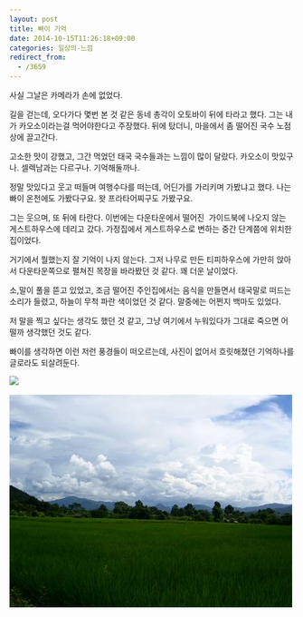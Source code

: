 ```yaml
---
layout: post
title: 빠이 기억
date: 2014-10-15T11:26:18+09:00
categories: 일상의-느낌
redirect_from:
  - /3659
---
```


사실 그날은 카메라가 손에 없었다.

길을 걷는데, 오다가다 몇번 본 것 같은 동네 총각이 오토바이 뒤에 타라고 했다. 그는 내가 카오소이라는걸 먹어야한다고 주장했다. 뒤에 탔더니, 마을에서 좀 떨어진 국수 노점상에 끌고간다.

고소한 맛이 강했고, 그간 먹었던 태국 국수들과는 느낌이 많이 달랐다. 카오소이 맛있구나. 셀렉남과는 다르구나. 기억해둘까나.

정말 맛있다고 웃고 떠들며 여행수다를 떠는데, 어딘가를 가리키며 가봤냐고 했다. 나는 빠이 온천에도 가봤다구요. 왓 프라타어찌구도 가봤구요.

그는 웃으며, 또 뒤에 타란다. 이번에는 다운타운에서 떨어진  가이드북에 나오지 않는 게스트하우스에 데리고 갔다. 가정집에서 게스트하우스로 변하는 중간 단계쯤에 위치한 집이었다.

거기에서 뭘했는지 잘 기억이 나지 않는다. 그저 나무로 만든 티피하우스에 가만히 앉아서 다운타운쪽으로 펼쳐진 목장을 바라봤던 것 같다. 꽤 더운 날이었다.

소,말이 풀을 뜯고 있었고, 조금 떨어진 주인집에서는 음식을 만들면서 태국말로 떠드는 소리가 들렸고, 하늘이 무척 파란 색이었던 것 같다. 말중에는 어쩐지 백마도 있었다.

저 말을 찍고 싶다는 생각도 했던 것 같고, 그냥 여기에서 누워있다가 그대로 죽으면 어떨까 생각했던 것도 같다.

빠이를 생각하면 이런 저런 풍경들이 떠오르는데, 사진이 없어서 흐릿해졌던 기억하나를 글로라도 되살려둔다.

<a href="http://www.flickr.com/photos/jinto/3231190418/"><img src="http://farm4.static.flickr.com/3509/3231190418_8a2ca146eb.jpg" /></a>

![ ](/assets/media/uploads_2004_09_PICT1282.jpg)
